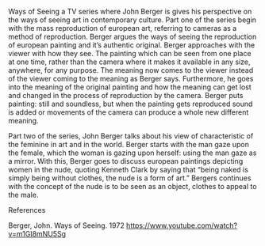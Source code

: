 Ways of Seeing a TV series where John Berger is gives his perspective on the ways of seeing art in contemporary culture. Part one of the series begin with the mass reproduction of european art, referring to cameras as a method of reproduction. Berger argues the ways of seeing the reproduction of european painting and it’s authentic original. Berger approaches with the viewer with how they see. The painting which can be seen from one place at one time, rather than the camera where it makes it available in any size, anywhere, for any purpose. The meaning now comes to the viewer instead of the viewer coming to the meaning as Berger says. Furthermore, he goes into the meaning of the original painting and how the meaning can get lost and changed in the process of reproduction by the camera. Berger puts painting: still and soundless, but when the painting gets reproduced sound is added or movements of the camera can produce a whole new different meaning.   

Part two of the series, John Berger talks about his view of characteristic of the feminine in art and in the world. Berger starts with the man gaze upon the female, which the woman is gazing upon herself: using the man gaze as a mirror. With this, Berger goes to discuss european paintings depicting women in the nude, quoting Kenneth Clark by saying that “being naked is simply being without clothes, the nude is a form of art.” Bergers continues with the concept of the nude is to be seen as an object, clothes to appeal to the male.

References 

Berger, John. Ways of Seeing. 1972 https://www.youtube.com/watch?v=m1GI8mNU5Sg
